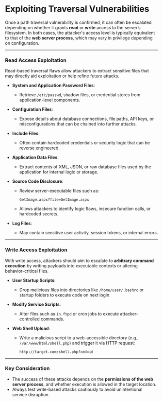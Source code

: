 # Exploiting Traversal Vulnerabilities

Once a path traversal vulnerability is confirmed, it can often be escalated depending on whether it grants **read** or **write** access to the server’s filesystem. In both cases, the attacker's access level is typically equivalent to that of the **web server process**, which may vary in privilege depending on configuration.

---

### Read Access Exploitation

Read-based traversal flaws allow attackers to extract sensitive files that may directly aid exploitation or help refine future attacks.

* **System and Application Password Files**:
  * Retrieve `/etc/passwd`, shadow files, or credential stores from application-level components.

* **Configuration Files**:
  * Expose details about database connections, file paths, API keys, or misconfigurations that can be chained into further attacks.

* **Include Files**:
  * Often contain hardcoded credentials or security logic that can be reverse engineered.

* **Application Data Files**:
  * Extract contents of XML, JSON, or raw database files used by the application for internal logic or storage.

* **Source Code Disclosure**:
  * Review server-executable files such as:
    ```
    GetImage.aspx?file=GetImage.aspx
    ```
  * Allows attackers to identify logic flaws, insecure function calls, or hardcoded secrets.

* **Log Files**:
  * May contain sensitive user activity, session tokens, or internal errors.

---

### Write Access Exploitation

With write access, attackers should aim to escalate to **arbitrary command execution** by writing payloads into executable contexts or altering behavior-critical files.

* **User Startup Scripts**:
  * Drop malicious files into directories like `/home/user/.bashrc` or startup folders to execute code on next login.

* **Modify Service Scripts**:
  * Alter files such as `in.ftpd` or cron jobs to execute attacker-controlled commands.

* **Web Shell Upload**:
  * Write a malicious script to a web-accessible directory (e.g., `/var/www/html/shell.php`) and trigger it via HTTP request:
    ```
    http://target.com/shell.php?cmd=id
    ```

---

### Key Consideration

* The success of these attacks depends on the **permissions of the web server process**, and whether execution is allowed in the target location.
* Always test write-based attacks cautiously to avoid unintentional service disruption.

